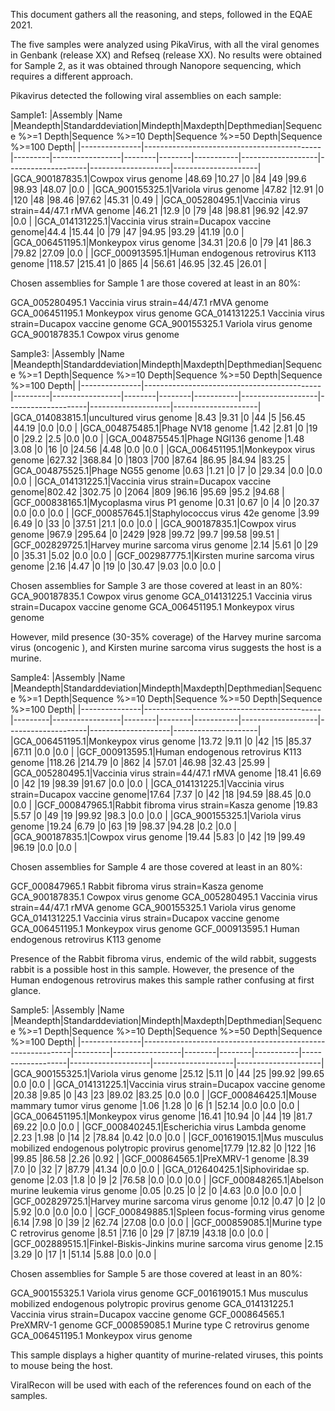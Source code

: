 This document gathers all the reasoning, and steps, followed in the EQAE 2021.

The five samples were analyzed using PikaVirus, with all the viral genomes in Genbank (release XX) and Refseq (release XX).
No results were obtained for Sample 2, as it was obtained through Nanopore sequencing, which requires a different approach.

Pikavirus detected the following viral assemblies on each sample:

Sample1:
|Assembly       |Name                                        |Meandepth|Standarddeviation|Mindepth|Maxdepth|Depthmedian|Sequence %>=1 Depth|Sequence %>=10 Depth|Sequence %>=50 Depth|Sequence %>=100 Depth|
|---------------|--------------------------------------------|---------|-----------------|--------|--------|-----------|-------------------|--------------------|--------------------|---------------------|
|GCA_900187835.1|Cowpox virus genome                         |48.69    |10.27            |0       |84      |49         |99.6               |98.93               |48.07               |0.0                  |
|GCA_900155325.1|Variola virus genome                        |47.82    |12.91            |0       |120     |48         |98.46              |97.62               |45.31               |0.49                 |
|GCA_005280495.1|Vaccinia virus strain=44/47.1 rMVA genome   |46.21    |12.9             |0       |79      |48         |98.81              |96.92               |42.97               |0.0                  |
|GCA_014131225.1|Vaccinia virus strain=Ducapox vaccine genome|44.4     |15.44            |0       |79      |47         |94.95              |93.29               |41.19               |0.0                  |
|GCA_006451195.1|Monkeypox virus genome                      |34.31    |20.6             |0       |79      |41         |86.3               |79.82               |27.09               |0.0                  |
|GCF_000913595.1|Human endogenous retrovirus K113 genome     |118.57   |215.41           |0       |865     |4          |56.61              |46.95               |32.45               |26.01                |

Chosen assemblies for Sample 1 are those covered at least in an 80%:

GCA_005280495.1	Vaccinia virus strain=44/47.1 rMVA genome
GCA_006451195.1	Monkeypox virus genome
GCA_014131225.1	Vaccinia virus strain=Ducapox vaccine genome
GCA_900155325.1	Variola virus genome
GCA_900187835.1	Cowpox virus genome


Sample3:
|Assembly       |Name                                        |Meandepth|Standarddeviation|Mindepth|Maxdepth|Depthmedian|Sequence %>=1 Depth|Sequence %>=10 Depth|Sequence %>=50 Depth|Sequence %>=100 Depth|
|---------------|--------------------------------------------|---------|-----------------|--------|--------|-----------|-------------------|--------------------|--------------------|---------------------|
|GCA_014083815.1|uncultured virus genome                     |8.43     |9.31             |0       |44      |5          |56.45              |44.19               |0.0                 |0.0                  |
|GCA_004875485.1|Phage NV18 genome                           |1.42     |2.81             |0       |19      |0          |29.2               |2.5                 |0.0                 |0.0                  |
|GCA_004875545.1|Phage NGI136 genome                         |1.48     |3.08             |0       |16      |0          |24.56              |4.48                |0.0                 |0.0                  |
|GCA_006451195.1|Monkeypox virus genome                      |627.32   |368.84           |0       |1803    |700        |87.64              |86.95               |84.94               |83.25                |
|GCA_004875525.1|Phage NG55 genome                           |0.63     |1.21             |0       |7       |0          |29.34              |0.0                 |0.0                 |0.0                  |
|GCA_014131225.1|Vaccinia virus strain=Ducapox vaccine genome|802.42   |302.75           |0       |2064    |809        |96.16              |95.69               |95.2                |94.68                |
|GCF_000838165.1|Mycoplasma virus P1 genome                  |0.31     |0.67             |0       |4       |0          |20.37              |0.0                 |0.0                 |0.0                  |
|GCF_000857645.1|Staphylococcus virus 42e genome             |3.99     |6.49             |0       |33      |0          |37.51              |21.1                |0.0                 |0.0                  |
|GCA_900187835.1|Cowpox virus genome                         |967.9    |295.64           |0       |2429    |928        |99.72              |99.7                |99.58               |99.51                |
|GCF_002829725.1|Harvey murine sarcoma virus genome          |2.14     |5.61             |0       |29      |0          |35.31              |5.02                |0.0                 |0.0                  |
|GCF_002987775.1|Kirsten murine sarcoma virus genome         |2.16     |4.47             |0       |19      |0          |30.47              |9.03                |0.0                 |0.0                  |

Chosen assemblies for Sample 3 are those covered at least in an 80%:
GCA_900187835.1	Cowpox virus genome
GCA_014131225.1	Vaccinia virus strain=Ducapox vaccine genome
GCA_006451195.1	Monkeypox virus genome

However, mild presence (30-35% coverage) of the Harvey murine sarcoma virus (oncogenic ), and Kirsten murine sarcoma virus suggests the host is a murine. 

Sample4:
|Assembly       |Name                                        |Meandepth|Standarddeviation|Mindepth|Maxdepth|Depthmedian|Sequence %>=1 Depth|Sequence %>=10 Depth|Sequence %>=50 Depth|Sequence %>=100 Depth|
|---------------|--------------------------------------------|---------|-----------------|--------|--------|-----------|-------------------|--------------------|--------------------|---------------------|
|GCA_006451195.1|Monkeypox virus genome                      |13.72    |9.11             |0       |42      |15         |85.37              |67.11               |0.0                 |0.0                  |
|GCF_000913595.1|Human endogenous retrovirus K113 genome     |118.26   |214.79           |0       |862     |4          |57.01              |46.98               |32.43               |25.99                |
|GCA_005280495.1|Vaccinia virus strain=44/47.1 rMVA genome   |18.41    |6.69             |0       |42      |19         |98.39              |91.67               |0.0                 |0.0                  |
|GCA_014131225.1|Vaccinia virus strain=Ducapox vaccine genome|17.64    |7.37             |0       |42      |18         |94.59              |88.45               |0.0                 |0.0                  |
|GCF_000847965.1|Rabbit fibroma virus strain=Kasza genome    |19.83    |5.57             |0       |49      |19         |99.92              |98.3                |0.0                 |0.0                  |
|GCA_900155325.1|Variola virus genome                        |19.24    |6.79             |0       |63      |19         |98.37              |94.28               |0.2                 |0.0                  |
|GCA_900187835.1|Cowpox virus genome                         |19.44    |5.83             |0       |42      |19         |99.49              |96.19               |0.0                 |0.0                  |

Chosen assemblies for Sample 4 are those covered at least in an 80%:

GCF_000847965.1	Rabbit fibroma virus strain=Kasza genome
GCA_900187835.1	Cowpox virus genome
GCA_005280495.1	Vaccinia virus strain=44/47.1 rMVA genome
GCA_900155325.1	Variola virus genome
GCA_014131225.1	Vaccinia virus strain=Ducapox vaccine genome
GCA_006451195.1	Monkeypox virus genome
GCF_000913595.1	Human endogenous retrovirus K113 genome


Presence of the Rabbit fibroma virus, endemic of the wild rabbit, suggests rabbit is a possible host in this sample. However, the presence of the Human endogenous retrovirus makes this sample rather confusing at first glance.


Sample5:
|Assembly       |Name                                                        |Meandepth|Standarddeviation|Mindepth|Maxdepth|Depthmedian|Sequence %>=1 Depth|Sequence %>=10 Depth|Sequence %>=50 Depth|Sequence %>=100 Depth|
|---------------|------------------------------------------------------------|---------|-----------------|--------|--------|-----------|-------------------|--------------------|--------------------|---------------------|
|GCA_900155325.1|Variola virus genome                                        |25.12    |5.11             |0       |44      |25         |99.92              |99.65               |0.0                 |0.0                  |
|GCA_014131225.1|Vaccinia virus strain=Ducapox vaccine genome                |20.38    |9.85             |0       |43      |23         |89.02              |83.25               |0.0                 |0.0                  |
|GCF_000846425.1|Mouse mammary tumor virus genome                            |1.06     |1.28             |0       |6       |1          |52.14              |0.0                 |0.0                 |0.0                  |
|GCA_006451195.1|Monkeypox virus genome                                      |16.41    |10.94            |0       |44      |19         |81.7               |69.22               |0.0                 |0.0                  |
|GCF_000840245.1|Escherichia virus Lambda genome                             |2.23     |1.98             |0       |14      |2          |78.84              |0.42                |0.0                 |0.0                  |
|GCF_001619015.1|Mus musculus mobilized endogenous polytropic provirus genome|17.79    |12.82            |0       |122     |16         |99.85              |86.58               |2.26                |0.92                 |
|GCF_000864565.1|PreXMRV-1 genome                                            |8.39     |7.0              |0       |32      |7          |87.79              |41.34               |0.0                 |0.0                  |
|GCA_012640425.1|Siphoviridae sp. genome                                     |2.03     |1.8              |0       |9       |2          |76.58              |0.0                 |0.0                 |0.0                  |
|GCF_000848265.1|Abelson murine leukemia virus genome                        |0.05     |0.25             |0       |2       |0          |4.63               |0.0                 |0.0                 |0.0                  |
|GCF_002829725.1|Harvey murine sarcoma virus genome                          |0.12     |0.47             |0       |2       |0          |5.92               |0.0                 |0.0                 |0.0                  |
|GCF_000849885.1|Spleen focus-forming virus genome                           |6.14     |7.98             |0       |39      |2          |62.74              |27.08               |0.0                 |0.0                  |
|GCF_000859085.1|Murine type C retrovirus genome                             |8.51     |7.16             |0       |29      |7          |87.19              |43.18               |0.0                 |0.0                  |
|GCF_002889515.1|Finkel-Biskis-Jinkins murine sarcoma virus genome           |2.15     |3.29             |0       |17      |1          |51.14              |5.88                |0.0                 |0.0                  |

Chosen assemblies for Sample 5 are those covered at least in an 80%:

GCA_900155325.1	Variola virus genome
GCF_001619015.1	Mus musculus mobilized endogenous polytropic provirus genome
GCA_014131225.1	Vaccinia virus strain=Ducapox vaccine genome
GCF_000864565.1	PreXMRV-1 genome
GCF_000859085.1	Murine type C retrovirus genome
GCA_006451195.1	Monkeypox virus genome

This sample displays a higher quantity of murine-related viruses, this points to mouse being the host.


ViralRecon will be used with each of the references found on each of the samples. 